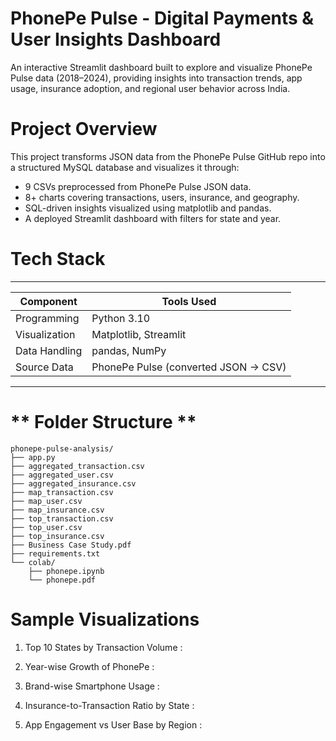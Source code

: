 # **PhonePe Pulse - Digital Payments & User Insights Dashboard**
An interactive Streamlit dashboard built to explore and visualize PhonePe Pulse data (2018–2024), providing insights into transaction trends, app usage, insurance adoption, and regional user behavior across India.

# **Project Overview**
This project transforms JSON data from the PhonePe Pulse GitHub repo into a structured MySQL database and visualizes it through:

* 9 CSVs preprocessed from PhonePe Pulse JSON data.
* 8+ charts covering transactions, users, insurance, and geography.
* SQL-driven insights visualized using matplotlib and pandas.
* A deployed Streamlit dashboard with filters for state and year.

# **Tech Stack**
------------------------------------------------------------
|   **Component**    |           **Tools Used**             |
|--------------------|--------------------------------------|
| Programming        | Python 3.10                          |
| Visualization      | Matplotlib, Streamlit                |
| Data Handling      | pandas, NumPy                        |
| Source Data        | PhonePe Pulse (converted JSON → CSV) |
-------------------------------------------------------------

# ** Folder Structure **
```
phonepe-pulse-analysis/
├── app.py
├── aggregated_transaction.csv
├── aggregated_user.csv
├── aggregated_insurance.csv
├── map_transaction.csv
├── map_user.csv
├── map_insurance.csv
├── top_transaction.csv
├── top_user.csv
├── top_insurance.csv
├── Business Case Study.pdf
├── requirements.txt
└── colab/
    ├── phonepe.ipynb
    └── phonepe.pdf
```
# **Sample Visualizations**

1. Top 10 States by Transaction Volume :

2. Year-wise Growth of PhonePe :

3. Brand-wise Smartphone Usage :

4. Insurance-to-Transaction Ratio by State :

5. App Engagement vs User Base by Region :

